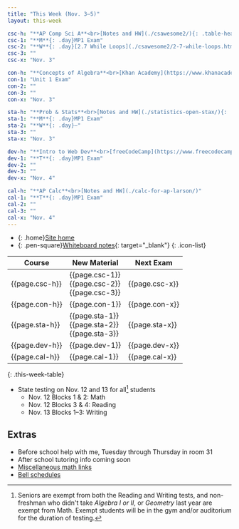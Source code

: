 ```yaml
---
title: "This Week (Nov. 3–5)"
layout: this-week

csc-h: "**AP Comp Sci A**<br>[Notes and HW](./csawesome2/){: .table-head-link}<br>[Book](https://runestone.academy/ns/books/published/manvillehighschool_csawesome2_2526/csawesome2.html){: target=\"_blank\" .table-head-link}"
csc-1: "**M**{: .day}MP1 Exam"
csc-2: "**W**{: .day}[2.7 While Loops](./csawesome2/2-7-while-loops.html)"
csc-3: ""
csc-x: "Nov. 3"

con-h: "**Concepts of Algebra**<br>[Khan Academy](https://www.khanacademy.org/math/algebra-basics){: target=\"_blank\"}"
con-1: "Unit 1 Exam"
con-2: ""
con-3: ""
con-x: "Nov. 3"

sta-h: "**Prob & Stats**<br>[Notes and HW](./statistics-open-stax/){: .table-head-link}<br>[Book](https://openstax.org/books/statistics/pages/1-introduction){: target=\"_blank\" .table-head-link}"
sta-1: "**M**{: .day}MP1 Exam"
sta-2: "**W**{: .day}–"
sta-3: ""
sta-x: "Nov. 3"

dev-h: "**Intro to Web Dev**<br>[freeCodeCamp](https://www.freecodecamp.org/learn/2022/responsive-web-design/){: target=\"_blank\"}"
dev-1: "**T**{: .day}MP1 Exam"
dev-2: ""
dev-3: ""
dev-x: "Nov. 4"

cal-h: "**AP Calc**<br>[Notes and HW](./calc-for-ap-larson/)"
cal-1: "**T**{: .day}MP1 Exam"
cal-2: ""
cal-3: ""
cal-x: "Nov. 4"
---
```


- {: .home}[Site home](./)
- {: .pen-square}[Whiteboard notes](https://1drv.ms/o/c/c4097c61e06a2b97/EpojsyS4IFdOp0qZoDZdHikBZAinLWQ3ncbWjBZVKo0vtQ?e=5egVmL){: target="_blank"}
{: .icon-list}

| Course         | New Material                                       | Next Exam      |
| -------------- | -------------------------------------------------- | -------------- |
| {{page.csc-h}} | {{page.csc-1}}<br>{{page.csc-2}}<br>{{page.csc-3}} | {{page.csc-x}} |
| {{page.con-h}} | {{page.con-1}}                                     | {{page.con-x}} |
| {{page.sta-h}} | {{page.sta-1}}<br>{{page.sta-2}}<br>{{page.sta-3}} | {{page.sta-x}} |
| {{page.dev-h}} | {{page.dev-1}}                                     | {{page.dev-x}} |
| {{page.cal-h}} | {{page.cal-1}}<!--<br>{{page.cal-2}}<br>{{page.cal-3}}--> | {{page.cal-x}} |
{: .this-week-table}

- State testing on Nov. 12 and 13 for all[^1] students
  - Nov. 12 Blocks 1 & 2: Math
  - Nov. 12 Blocks 3 & 4: Reading
  - Nov. 13 Blocks 1–3: Writing

## Extras

- Before school help with me, Tuesday through Thursday in room 31
- After school tutoring info coming soon
- [Miscellaneous math links](./misc/math-links.md)
- [Bell schedules](./misc/bell-schedule.md)

[^1]: Seniors are exempt from both the Reading and Writing tests, and non-freshman who didn't take _Algebra I or II_, or _Geometry_ last year are exempt from Math. Exempt students will be in the gym and/or auditorium for the duration of testing.
